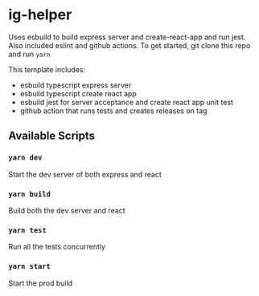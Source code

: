 # ig-helper

Uses esbuild to build express server and create-react-app and run jest. Also included eslint and github actions. To get started, git clone this repo and run `yarn`

This template includes:

- esbuild typescript express server
- esbuild typescript create react app
- esbuild jest for server acceptance and create react app unit test
- github action that runs tests and creates releases on tag

## Available Scripts

### `yarn dev`

Start the dev server of both express and react

### `yarn build`

Build both the dev server and react

### `yarn test`

Run all the tests concurrently

### `yarn start`

Start the prod build
